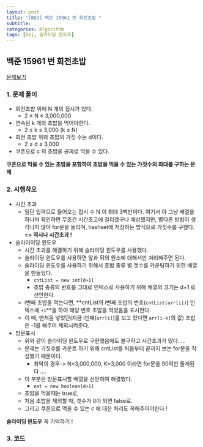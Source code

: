 ```yaml
---
layout: post
title: "[BOJ] 백준 15961 번 회전초밥 "
subtitle:
categories: Algorithm
tags: [boj, 슬라이딩 윈도우]
---
```


## 백준 15961 번 회전초밥

[문제보기](https://www.acmicpc.net/problem/15961)

### 1. 문제 풀이

- 회전초밥 위에 N 개의 접시가 있다.    
    - 2 ≤ N ≤ 3,000,000     
- 연속된 k 개의 초밥을 먹어야한다.    
    - 2 ≤ k ≤ 3,000 (k ≤ N)
- 회전 초밥 위의 초밥의 가짓 수는 d이다.    
    - 2 ≤ d ≤ 3,000
- 쿠폰으로 c 의 초밥을 공짜로 먹을 수 있다.

**쿠폰으로 먹을 수 있는 초밥을 포함하여 초밥을 먹을 수 있는 가짓수의 최대를 구하는 문제**    

### 2. 시행착오
- 시간 초과
  - 일단 입력으로 들어오는 접시 수 N 이 최대 3백만이다. 여기서 아 그냥 배열을 하나씩 확인하면 무조건 시간초고에 걸리겠구나 예상했지만, 별다른 방법이 생각나지 않아 for문을 돌리며, hashset에 저장하는 방식으로 가짓수를 구했다. **=> 역시나 시간초과 !**
- 슬라이이딩 윈도우 
  - 시간 초과를 해결하기 위해 슬라이딩 윈도우를 사용했다.  
  - 슬라이딩 윈도우를 사용하면 앞과 뒤의 원소에 대해서만 처리해주면 된다.
  - 슬라이딩 윈도우를 사용하기 위해서 초밥 종류 별 갯수를 카운팅하기 위한 배열을 만들었다.
    - `cntList = new int[d+1]`
    - 초밥 종류의 번호를 그대로 인덱스로 사용하기 위해 배열의 크기는 d+1 로 선언한다.
  - i번째 초밥을 먹는다면, **cntList의 i번째 초밥의 번호(`cntList(arr[i])`) 인덱스에 `+1`**을 하여 해당 번호 초밥을 먹었음을 표시한다.
  - 이 때, 맨처음 넣었던(지금 i번째(`arr[i]`)를 보고 있다면 `arr[i-k]`의 값) 초밥은 -1를 해주어 제외시켜준다.
- 방문표시 
  - 위와 같이 슬라이딩 윈도우로 구현했음에도 불구하고 시간초과가 떴다.....
  - 문제는 가짓수를 카운트 하기 위해 cntList를 처음부터 끝까지 보는 for문을 작성했기 때문이다.
    - 최악의 경우-> N=3,000,000, K=3,000 이라면 
      for문을 90억번 돌게된다 .... 
  - 이 부분은 방문표시할 배열을 선언하여 해결했다.
    - `eat = new boolean[d+1]`
  - 초밥을 먹을때는 true로,
  - 처음 초밥을 제외할 때, 갯수가 0이 되면 false로.
  - 그리고 쿠폰으로 먹을 수 있는 c 에 대한 처리도 꼭해주어야한다 ! 

**슬라이딩 윈도우** 꼭 기억하기 !    

### 3. 코드

<script src="https://gist.github.com/yeonui-0626/b22ac69d6b23888e118d2de85f5cf90d.js"></script>

